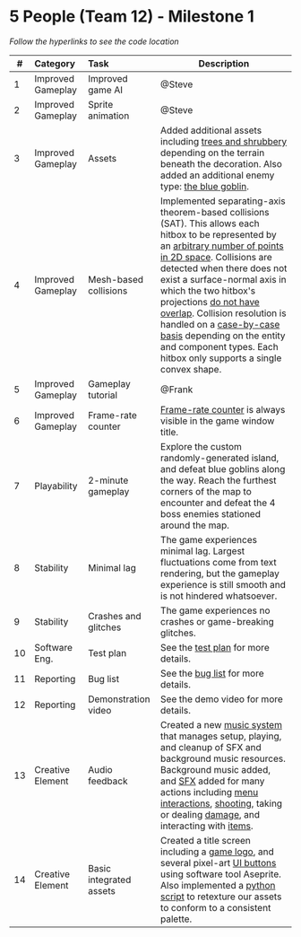 # 5 People (Team 12) - Milestone 1

_Follow the hyperlinks to see the code location_


| #  | Category          | Task                    | Description | 
| -- | :---------------- | :---------------------- | --- |
| 1  | Improved Gameplay | Improved game AI        | @Steve |
| 2  | Improved Gameplay | Sprite animation        | @Steve |
| 3  | Improved Gameplay | Assets                  | Added additional assets including [trees and shrubbery](data/textures/terrain/tree.png) depending on the terrain beneath the decoration. Also added an additional enemy type: [the blue goblin](data/textures/mob/goblin_torch_blue.png). |
| 4  | Improved Gameplay | Mesh-based collisions   | Implemented separating-axis theorem-based collisions (SAT). This allows each hitbox to be represented by an [arbitrary number of points in 2D space](https://github.students.cs.ubc.ca/CPSC427-2024W-T2/team-12/blob/580fc5d5e6fcffa7fef8c1cb0c1f6615da54cbef/src/collision/hitbox.hpp#L13C1-L16C3). Collisions are detected when there does not exist a surface-normal axis in which the two hitbox's projections [do not have overlap](https://github.students.cs.ubc.ca/CPSC427-2024W-T2/team-12/blob/580fc5d5e6fcffa7fef8c1cb0c1f6615da54cbef/src/collision/hitbox.cpp#L60C1-L76C17). Collision resolution is handled on a [case-by-case basis](https://github.students.cs.ubc.ca/CPSC427-2024W-T2/team-12/blob/580fc5d5e6fcffa7fef8c1cb0c1f6615da54cbef/src/collision/collision_system.cpp#L56-L139) depending on the entity and component types. Each hitbox only supports a single convex shape. |
| 5  | Improved Gameplay | Gameplay tutorial       | @Frank|
| 6  | Improved Gameplay | Frame-rate counter      | [Frame-rate counter](https://github.students.cs.ubc.ca/CPSC427-2024W-T2/team-12/blob/580fc5d5e6fcffa7fef8c1cb0c1f6615da54cbef/src/main.cpp#L102C3-L111C4) is always visible in the game window title. |
| 7  | Playability       | 2-minute gameplay       | Explore the custom randomly-generated island, and defeat blue goblins along the way. Reach the furthest corners of the map to encounter and defeat the 4 boss enemies stationed around the map. |
| 8  | Stability         | Minimal lag             | The game experiences minimal lag. Largest fluctuations come from text rendering, but the gameplay experience is still smooth and is not hindered whatsoever. |
| 9  | Stability         | Crashes and glitches    | The game experiences no crashes or game-breaking glitches. |
| 10 | Software Eng.     | Test plan               | See the [test plan](doc/test-plan.md) for more details. |
| 11 | Reporting         | Bug list                | See the [bug list](doc/bug-report.csv) for more details. |
| 12 | Reporting         | Demonstration video     | See the demo video for more details.                                                                                                                                 |
| 13 | Creative Element  | Audio feedback          | Created a new [music system](src/music_system.hpp) that manages setup, playing, and cleanup of SFX and background music resources. Background music added, and [SFX](https://github.students.cs.ubc.ca/CPSC427-2024W-T2/team-12/blob/580fc5d5e6fcffa7fef8c1cb0c1f6615da54cbef/src/music_system.hpp#L22C1-L26C39) added for many actions including [menu interactions](https://github.students.cs.ubc.ca/CPSC427-2024W-T2/team-12/blob/580fc5d5e6fcffa7fef8c1cb0c1f6615da54cbef/src/world_system.cpp#L516C1-L531C3), [shooting](https://github.students.cs.ubc.ca/CPSC427-2024W-T2/team-12/blob/580fc5d5e6fcffa7fef8c1cb0c1f6615da54cbef/src/world_system.cpp#L537C1-L543C3), taking or dealing [damage](https://github.students.cs.ubc.ca/CPSC427-2024W-T2/team-12/blob/580fc5d5e6fcffa7fef8c1cb0c1f6615da54cbef/src/collision/collision_system.cpp#L66C1-L69C41), and interacting with [items](https://github.students.cs.ubc.ca/CPSC427-2024W-T2/team-12/blob/580fc5d5e6fcffa7fef8c1cb0c1f6615da54cbef/src/ui_system.cpp#L115). |
| 14 | Creative Element  | Basic integrated assets | Created a title screen including a [game logo](data/textures/title/screen.png), and several pixel-art [UI buttons](data/textures/title/) using software tool Aseprite. Also implemented a [python script](scripts/paint.py) to retexture our assets to conform to a consistent palette.  |
